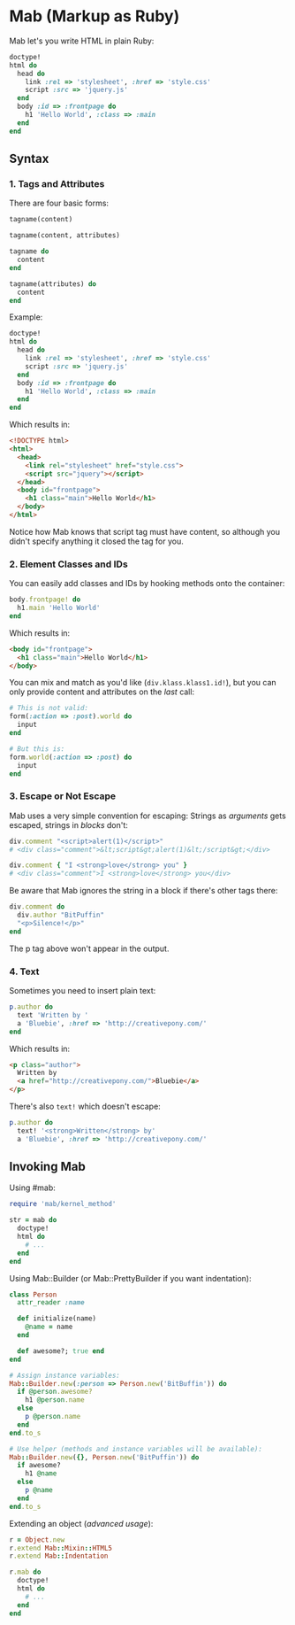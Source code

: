 Mab (Markup as Ruby)
====================

Mab let's you write HTML in plain Ruby:

```ruby
doctype!
html do
  head do
    link :rel => 'stylesheet', :href => 'style.css'
    script :src => 'jquery.js'
  end
  body :id => :frontpage do
    h1 'Hello World', :class => :main
  end
end
```


Syntax
------

### 1. Tags and Attributes

There are four basic forms:

```ruby
tagname(content)

tagname(content, attributes)

tagname do
  content
end

tagname(attributes) do
  content
end
```

Example:

```ruby
doctype!
html do
  head do
    link :rel => 'stylesheet', :href => 'style.css'
    script :src => 'jquery.js'
  end
  body :id => :frontpage do
    h1 'Hello World', :class => :main
  end
end
```

Which results in:

```html
<!DOCTYPE html>
<html>
  <head>
    <link rel="stylesheet" href="style.css">
    <script src="jquery"></script>
  </head>
  <body id="frontpage">
    <h1 class="main">Hello World</h1>
  </body>
</html>
```

Notice how Mab knows that script tag must have content, so although you didn't
specify anything it closed the tag for you.

### 2. Element Classes and IDs

You can easily add classes and IDs by hooking methods onto the container:

```ruby
body.frontpage! do
  h1.main 'Hello World'
end
```

Which results in:

```html
<body id="frontpage">
  <h1 class="main">Hello World</h1>
</body>
```

You can mix and match as you'd like (`div.klass.klass1.id!`), but you can only
provide content and attributes on the *last* call:

```ruby
# This is not valid:
form(:action => :post).world do
  input
end

# But this is:
form.world(:action => :post) do
  input
end
```

### 3. Escape or Not Escape

Mab uses a very simple convention for escaping: Strings as *arguments* gets
escaped, strings in *blocks* don't:

```ruby
div.comment "<script>alert(1)</script>"
# <div class="comment">&lt;script&gt;alert(1)&lt;/script&gt;</div>

div.comment { "I <strong>love</strong> you" }
# <div class="comment">I <strong>love</strong> you</div>
```

Be aware that Mab ignores the string in a block if there's other tags there:

```ruby
div.comment do
  div.author "BitPuffin"
  "<p>Silence!</p>"
end
```

The p tag above won't appear in the output.

### 4. Text

Sometimes you need to insert plain text:

```ruby
p.author do
  text 'Written by '
  a 'Bluebie', :href => 'http://creativepony.com/'
end
```

Which results in:

```html
<p class="author">
  Written by
  <a href="http://creativepony.com/">Bluebie</a>
</p>
```

There's also `text!` which doesn't escape:

```ruby
p.author do
  text! '<strong>Written</strong> by'
  a 'Bluebie', :href => 'http://creativepony.com/'
```


Invoking Mab
------------

Using #mab:

```ruby
require 'mab/kernel_method'

str = mab do
  doctype!
  html do
    # ...
  end
end
```

Using Mab::Builder (or Mab::PrettyBuilder if you want indentation):

```ruby
class Person
  attr_reader :name

  def initialize(name)
    @name = name
  end

  def awesome?; true end
end

# Assign instance variables:
Mab::Builder.new(:person => Person.new('BitBuffin')) do
  if @person.awesome?
    h1 @person.name
  else
    p @person.name
  end
end.to_s

# Use helper (methods and instance variables will be available):
Mab::Builder.new({}, Person.new('BitPuffin')) do
  if awesome?
    h1 @name
  else
    p @name
  end
end.to_s
```

Extending an object (*advanced usage*):

```ruby
r = Object.new
r.extend Mab::Mixin::HTML5
r.extend Mab::Indentation

r.mab do
  doctype!
  html do
    # ...
  end
end

```


